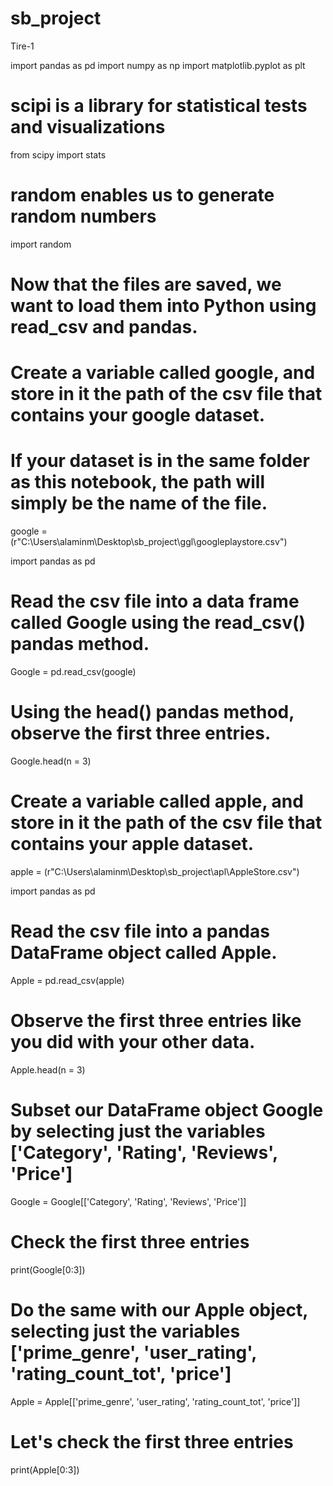 # sb_project
Tire-1

import pandas as pd
import numpy as np
import matplotlib.pyplot as plt
# scipi is a library for statistical tests and visualizations 
from scipy import stats
# random enables us to generate random numbers
import random 

# Now that the files are saved, we want to load them into Python using read_csv and pandas.

# Create a variable called google, and store in it the path of the csv file that contains your google dataset. 
# If your dataset is in the same folder as this notebook, the path will simply be the name of the file. 
google = (r"C:\Users\alaminm\Desktop\sb_project\ggl\googleplaystore.csv")

import pandas as pd


# Read the csv file into a data frame called Google using the read_csv() pandas method.
Google = pd.read_csv(google)

# Using the head() pandas method, observe the first three entries.
Google.head(n = 3) 

# Create a variable called apple, and store in it the path of the csv file that contains your apple dataset. 
apple = (r"C:\Users\alaminm\Desktop\sb_project\apl\AppleStore.csv")

import pandas as pd 

# Read the csv file into a pandas DataFrame object called Apple.
Apple = pd.read_csv(apple)

# Observe the first three entries like you did with your other data. 
Apple.head(n = 3)

# Subset our DataFrame object Google by selecting just the variables ['Category', 'Rating', 'Reviews', 'Price']
Google = Google[['Category', 'Rating', 'Reviews', 'Price']]

# Check the first three entries
print(Google[0:3])

# Do the same with our Apple object, selecting just the variables ['prime_genre', 'user_rating', 'rating_count_tot', 'price']
Apple = Apple[['prime_genre', 'user_rating', 'rating_count_tot', 'price']]

# Let's check the first three entries
print(Apple[0:3])
